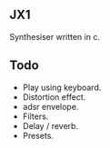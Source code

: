 ## JX1
Synthesiser written in c. 

## Todo
- Play using keyboard.
- Distortion effect.
- adsr envelope.
- Filters.
- Delay / reverb.
- Presets.

